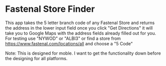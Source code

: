 # Fastenal Store Finder

This app takes the 5 letter branch code of any Fastenal Store and returns the address in the lower input field once you click "Get Directions" it will take you to Google Maps with the address fields already filled out for you. For testing use "NYWOD" or "ALBI3" or find a store from https://www.fastenal.com/locations/all and choose a "5 Code"

Note: This is designed for moble. I want to get the functionality down before the designing for all platforms. 
